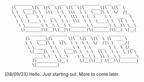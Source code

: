         ________  ___  ___  ___  ___  ________  ___  __       
       |\   ____\|\  \|\  \|\  \|\  \|\   ____\|\  \|\  \     
       \ \  \___|\ \  \\\  \ \  \\\  \ \  \___|\ \  \/  /|_   
        \ \  \    \ \   __  \ \  \\\  \ \  \    \ \   ___  \  
         \ \  \____\ \  \ \  \ \  \\\  \ \  \____\ \  \\ \  \ 
          \ \_______\ \__\ \__\ \_______\ \_______\ \__\\ \__\
           \|_______|\|__|\|__|\|_______|\|_______|\|__| \|__|
              ________  ________  ___  ___  __    _______      
             |\   ____\|\   __  \|\  \|\  \|\  \ |\  ___ \     
             \ \  \___|\ \  \|\  \ \  \ \  \/  /|\ \   __/|    
              \ \_____  \ \   ____\ \  \ \   ___  \ \  \_|/__  
               \|____|\  \ \  \___|\ \  \ \  \\ \  \ \  \_|\ \ 
                 ____\_\  \ \__\    \ \__\ \__\\ \__\ \_______\
                |\_________\|__|     \|__|\|__| \|__|\|_______|
                \|_________|


[08/09/23] Hello. Just starting out. More to come later.
